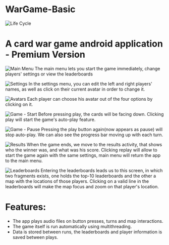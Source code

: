 # WarGame-Basic

![Life Cycle](https://i.ibb.co/sKBhhfg/Screenshot-from-2020-12-11-21-49-58.png)

# A card war game android application - Premium Version
![Main Menu](https://i.ibb.co/CM5VhP0/Whats-App-Image-2020-12-11-at-21-20-56.jpg)
The main menu lets you start the game immediately, change players' settings or view the leaderboards

![Settings](https://i.ibb.co/vhSMdvf/74e45a0a-5dc8-4b41-a26c-7b52b1a16553.jpg)
In the settings menu, you can edit the left and right players' names, as well as click on their current avatar in order to change it.

![Avatars](https://i.ibb.co/yP11X8b/d0d08da5-1885-46ae-9e0a-9f2fa9bf8876.jpg)
Each player can choose his avatar out of the four options by clicking on it.

![Game - Start](https://i.ibb.co/LRqnvJK/Whats-App-Image-2020-12-11-at-21-28-42.jpg)
Before pressing play, the cards will be facing down. Clicking play will start the game's auto-play feature.

![Game - Pause](https://i.ibb.co/7r2fc4s/fa92d563-8a31-4e81-b9cb-21a351078b4d.jpg)
Pressing the play button again(now appears as pause) will stop auto-play. We can also see the progress bar moving up with each turn.

![Results](https://i.ibb.co/pP6hVhL/d4eeb73f-1f86-4261-8228-224a50f79d6d.jpg)
When the game ends, we move to the results activity, that shows who the winner was, and what was his score.
Clicking replay will allow to start the game again with the same settings, main menu will return the app to the main menu.

![Leaderboards](https://i.ibb.co/BTbYyS4/4ba7a27a-0eb3-4645-9f0c-c18f1725e95c.jpg)
Entering the leaderboards leads us to this screen, in which two fragments exists, one holds the top-10 leaderboards and the other a map with the locations of those players. Clicking on a valid line in the leaderboards will make the map focus and zoom on that player's location.

# Features:
- The app plays audio files on button presses, turns and map interactions.
- The game itself is run automatically using multithreading.
- Data is stored between runs, the leaderboards and player information is saved between plays.


